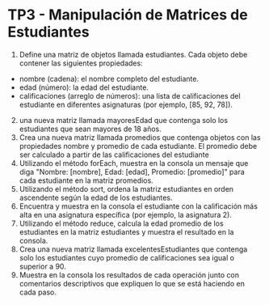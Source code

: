# TP3 - Manipulación de Matrices de Estudiantes
1. Define una matriz de objetos llamada estudiantes. Cada objeto debe contener las siguientes propiedades: 
- nombre (cadena): el nombre completo del estudiante.
- edad (número): la edad del estudiante.
- calificaciones (arreglo de números): una lista de calificaciones del estudiante en diferentes asignaturas (por ejemplo, [85, 92, 78]).
2. una nueva matriz llamada mayoresEdad que contenga solo los estudiantes que sean mayores de 18 años.
3. Crea una nueva matriz llamada promedios que contenga objetos con las propiedades nombre y promedio de cada estudiante. El promedio debe ser calculado a partir de las calificaciones del estudiante
4. Utilizando el método forEach, muestra en la consola un mensaje que diga "Nombre: [nombre], Edad: [edad], Promedio: [promedio]" para cada estudiante en la matriz promedios.
5. Utilizando el método sort, ordena la matriz estudiantes en orden ascendente según la edad de los estudiantes.
6. Encuentra y muestra en la consola el estudiante con la calificación más alta en una asignatura específica (por ejemplo, la asignatura 2).
7. Utilizando el método reduce, calcula la edad promedio de los estudiantes en la matriz estudiantes y muestra el resultado en la consola.
8. Crea una nueva matriz llamada excelentesEstudiantes que contenga solo los estudiantes cuyo promedio de calificaciones sea igual o superior a 90.
9. Muestra en la consola los resultados de cada operación junto con comentarios descriptivos que expliquen lo que se está haciendo en cada paso.